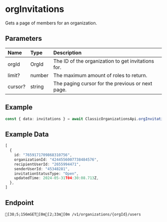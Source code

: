 
# orgInvitations
Gets a page of members for an organization.


## Parameters
| Name    | Type   | Description                                        |
| :------ | :----- | :------------------------------------------------- |
| orgId   | OrgId  | The ID of the organization to get invitations for. |
| limit?  | number | The maximum amount of roles to return.             |
| cursor? | string | The paging cursor for the previous or next page.   |



## Example
```ts copy showLineNumbers
const { data: invitations } = await ClassicOrganizationsApi.orgInvitations({ orgId: "4244556007738484576" }); 
```


## Example Data
```ts copy showLineNumbers
[
  {
    id: "7659171709868310756",
    organizationId: "4244556007738484576",
    recipientUserId: "2655994471",
    senderUserId: "45348281",
    invitationStatusType: "Open",
    updatedTime: 2024-05-31T04:30:08.713Z,
  },
] 
```


## Endpoint
```ansi
[38;5;156mGET[0m[2;33m[0m /v1/organizations/{orgId}/users
```
  
